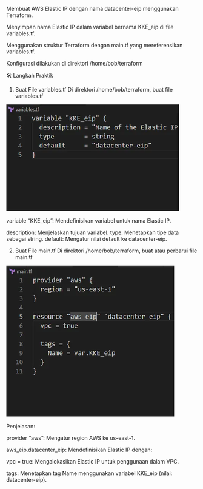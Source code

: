 Membuat AWS Elastic IP dengan nama datacenter-eip menggunakan Terraform.


Menyimpan nama Elastic IP dalam variabel bernama KKE_eip di file variables.tf.


Menggunakan struktur Terraform dengan main.tf yang mereferensikan variables.tf.


Konfigurasi dilakukan di direktori /home/bob/terraform

🛠 Langkah Praktik


1. Buat File variables.tf
Di direktori /home/bob/terraform, buat file variables.tf


![alt text](image-46.png)


variable “KKE_eip”: Mendefinisikan variabel untuk nama Elastic IP.


description: Menjelaskan tujuan variabel.
type: Menetapkan tipe data sebagai string.
default: Mengatur nilai default ke datacenter-eip.


2. Buat File main.tf
Di direktori /home/bob/terraform, buat atau perbarui file main.tf


![alt text](image-45.png)


Penjelasan:


provider “aws”: Mengatur region AWS ke us-east-1.


aws_eip.datacenter_eip: Mendefinisikan Elastic IP dengan:


vpc = true: Mengalokasikan Elastic IP untuk penggunaan dalam VPC.


tags: Menetapkan tag Name menggunakan variabel KKE_eip (nilai: datacenter-eip).
